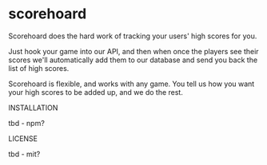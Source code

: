 # scorehoard

Scorehoard does the hard work of tracking your users' high scores for you. 

Just hook your game into our API, and then when once the players see their scores we'll automatically add them to our database and send you back the list of high scores.

Scorehoard is flexible, and works with any game. You tell us how you want your high scores to be added up, and we do the rest.

INSTALLATION

tbd - npm?

LICENSE

tbd - mit?
